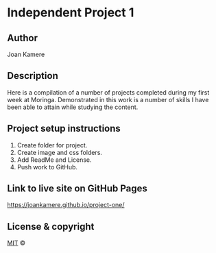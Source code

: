 # Independent Project 1

## Author

Joan Kamere

## Description

Here is a compilation of a number of projects completed during my first week at Moringa. Demonstrated in this work is a number of skills I have been able to attain while studying the content.

## Project setup instructions

1. Create folder for project.
2. Create image and css folders.
3. Add ReadMe and License.
4. Push work to GitHub.

## Link to live site on GitHub Pages

https://joankamere.github.io/project-one/

## License & copyright

[MIT](https://choosealicense.com/licenses/mit/) ©